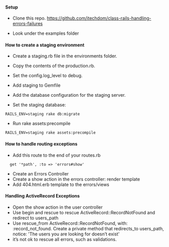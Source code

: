 #### Setup

* Clone this repo.
https://github.com/itechdom/class-rails-handling-errors-failures

* Look under the examples folder


#### How to create a staging environment

* Create a staging.rb file in the environments folder.

* Copy the contents of the production.rb.

* Set the config.log_level to debug.

* Add staging to Gemfile

* Add the database configuration for the staging server.

* Set the staging database: 

```
RAILS_ENV=staging rake db:migrate
```

* Run rake assets:precompile

```
RAILS_ENV=staging rake assets:precompile
```


#### How to handle routing exceptions

* Add this route to the end of your routes.rb
```
  get '*path', :to => 'errors#show'
```
* Create an Errors Controller
* Create a show action in the errors controller: render template    
* Add 404.html.erb template to the errors/views


#### Handling ActiveRecord Exceptions

* Open the show action in the user controller
* Use begin and rescue to rescue ActiveRecord::RecordNotFound and redirect to users_path
* Use rescue_from ActiveRecord::RecordNotFound, with: :record_not_found. Create a private method that redirects_to users_path, notice: 'The users you are looking for doesn’t exist'
* it’s not ok to rescue all errors, such as validations.
